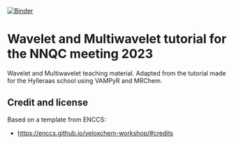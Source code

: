 [![Binder](https://mybinder.org/badge_logo.svg)](https://mybinder.org/v2/gh/MRChemSoft/multiwavelet-tutorial/master?urlpath=lab%2Ftree%2Fcontent%2Fnotebooks)


# Wavelet and Multiwavelet tutorial for the NNQC meeting 2023

Wavelet and Multiwavelet teaching material.
Adapted from the tutorial made for the Hylleraas school using VAMPyR and MRChem.

## Credit and license

Based on a template from ENCCS:
- https://enccs.github.io/veloxchem-workshop/#credits
